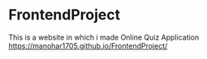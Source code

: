# FrontendProject
This is a website in which i made Online Quiz Application https://manohar1705.github.io/FrontendProject/
